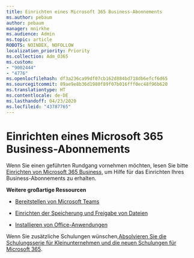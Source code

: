```yaml
---
title: Einrichten eines Microsoft 365 Business-Abonnements
ms.author: pebaum
author: pebaum
manager: mnirkhe
ms.audience: Admin
ms.topic: article
ROBOTS: NOINDEX, NOFOLLOW
localization_priority: Priority
ms.collection: Adm_O365
ms.custom:
- "9002444"
- "4776"
ms.openlocfilehash: df3a236ca99df07cb162d884bd718db6efcf6d65
ms.sourcegitcommit: 89ae9e8b36d1980f89f07b016fff0ec48f96b620
ms.translationtype: HT
ms.contentlocale: de-DE
ms.lasthandoff: 04/23/2020
ms.locfileid: "43787765"
---
```

# <a name="set-up-a-microsoft-365-business-subscription"></a>Einrichten eines Microsoft 365 Business-Abonnements

Wenn Sie einen geführten Rundgang vornehmen möchten, lesen Sie bitte [Einrichten von Microsoft 365 Business](https://docs.microsoft.com/microsoft-365/admin/setup/setup?view=o365-worldwide), um Hilfe für das Einrichten Ihres Business-Abonnements zu erhalten. 

**Weitere großartige Ressourcen**

- [Bereitstellen von Microsoft Teams](https://docs.microsoft.com/microsoftteams/how-to-roll-out-teams?toc=%2Foffice365%2Fadmin%2Ftoc.json&bc=%2Foffice365%2Fadmin%2Fbreadcrumb%2Ftoc.json&view=o365-worldwide)

- [Einrichten der Speicherung und Freigabe von Dateien](https://docs.microsoft.com/microsoft-365/admin/setup/set-up-file-storage-and-sharing?view=o365-worldwide)

- [Installieren von Office-Anwendungen](https://docs.microsoft.com/microsoft-365/admin/setup/install-applications?view=o365-worldwide)

Wenn Sie zusätzliche Schulungen wünschen,[Absolvieren Sie die Schulungsserie für Kleinunternehmen und die neuen Schulungen für Microsoft 365](https://support.office.com/article/set-up-your-small-business-6ab4bbcd-79cf-4000-a0bd-d42ce4d12816).
